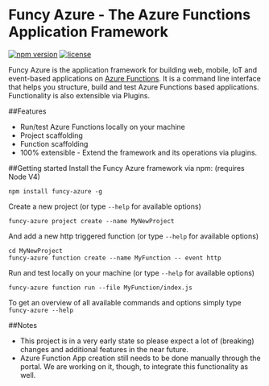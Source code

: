 # Funcy Azure - The Azure Functions Application Framework
[![npm version](https://badge.fury.io/js/funcy-azure.svg)](https://badge.fury.io/js/funcy-azure)
[![license](https://img.shields.io/github/license/mashape/apistatus.svg?maxAge=2592000)]()

Funcy Azure is the application framework for building web, 
mobile, IoT and event-based applications on [Azure Functions](https://functions.azure.com). 
It is a command line interface that helps you structure, build and test
Azure Functions based applications. Functionality is also extensible via Plugins.

##Features
* Run/test Azure Functions locally on your machine
* Project scaffolding
* Function scaffolding
* 100% extensible - Extend the framework and its operations via plugins. 

##Getting started
Install the Funcy Azure framework via npm: (requires Node V4)
```
npm install funcy-azure -g
```
Create a new project (or type `--help` for available options)
```
funcy-azure project create --name MyNewProject
```
And add a new http triggered function (or type `--help` for available options)
```
cd MyNewProject
funcy-azure function create --name MyFunction -- event http
```
Run and test locally on your machine (or type `--help` for available options)
```
funcy-azure function run --file MyFunction/index.js
```
To get an overview of all available commands and options simply type `funcy-azure --help`

##Notes
* This project is in a very early state so please expect a lot of (breaking) changes and additional features in the near future. 
* Azure Function App creation still needs to be done manually through the portal. We are
working on it, though, to integrate this functionality as well.